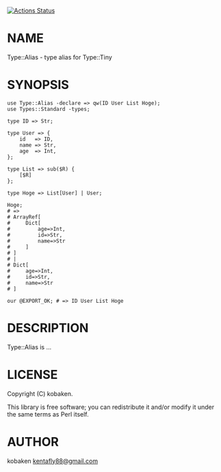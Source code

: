 [![Actions Status](https://github.com/kfly8/p5-Type-Alias/actions/workflows/test.yml/badge.svg)](https://github.com/kfly8/p5-Type-Alias/actions)
# NAME

Type::Alias - type alias for Type::Tiny

# SYNOPSIS

    use Type::Alias -declare => qw(ID User List Hoge);
    use Types::Standard -types;

    type ID => Str;

    type User => {
        id   => ID,
        name => Str,
        age  => Int,
    };

    type List => sub($R) {
        [$R]
    };

    type Hoge => List[User] | User;

    Hoge;
    # =>
    # ArrayRef[
    #     Dict[
    #         age=>Int,
    #         id=>Str,
    #         name=>Str
    #     ]
    # ]
    # |
    # Dict[
    #     age=>Int,
    #     id=>Str,
    #     name=>Str
    # ]

    our @EXPORT_OK; # => ID User List Hoge

# DESCRIPTION

Type::Alias is ...

# LICENSE

Copyright (C) kobaken.

This library is free software; you can redistribute it and/or modify
it under the same terms as Perl itself.

# AUTHOR

kobaken <kentafly88@gmail.com>
